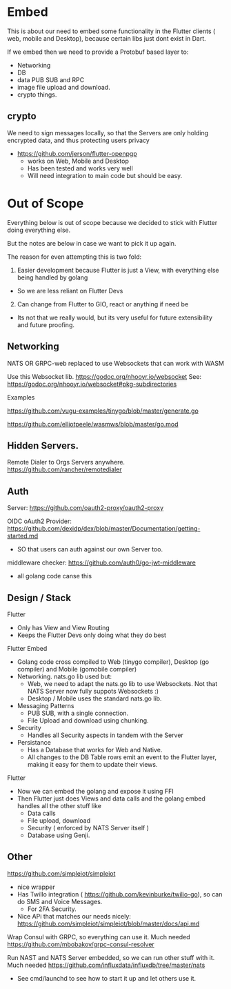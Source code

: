 # Embed

This is about our need to embed some functionality in the Flutter clients ( web, mobile and Desktop),
because certain libs just dont exist in Dart.


If we embed then we need to provide a Protobuf based layer to:
- Networking
- DB
- data PUB SUB and RPC
- image file upload and download.
- crypto things.



## crypto

We need to sign messages locally, so that the Servers are only holding encrypted data,
and thus protecting users privacy

- https://github.com/jerson/flutter-openpgp
	- works on Web, Mobile and Desktop
	- Has been tested and works very well
	- Will need integration to main code but should be easy.


# Out of Scope

Everything below is out of scope because we decided to stick with Flutter doing everything else.

But the notes are below in case we want to pick it up again.

The reason for even attempting this is two fold:
1. Easier development because Flutter is just a View, with everything else being handled by golang
- So we are less reliant on Flutter Devs
2. Can change from Flutter to GIO, react or anything if need be
- Its not that we really would, but its very useful for future extensibility and future proofing.




## Networking 

NATS OR GRPC-web replaced to use Websockets that can work with WASM

Use this Websocket lib. https://godoc.org/nhooyr.io/websocket
See: https://godoc.org/nhooyr.io/websocket#pkg-subdirectories

Examples

https://github.com/vugu-examples/tinygo/blob/master/generate.go

https://github.com/elliotpeele/wasmws/blob/master/go.mod



## Hidden Servers.
Remote Dialer to Orgs Servers anywhere.
https://github.com/rancher/remotedialer



## Auth

Server: https://github.com/oauth2-proxy/oauth2-proxy

OIDC oAuth2 Provider: https://github.com/dexidp/dex/blob/master/Documentation/getting-started.md
- SO that users can auth against our own Server too.

middleware checker: https://github.com/auth0/go-jwt-middleware
- all golang code canse this



## Design / Stack

Flutter

- Only has View and View Routing
- Keeps the Flutter Devs only doing what they do best

Flutter Embed

- Golang code cross compiled to Web (tinygo compiler), Desktop (go compiler) and Mobile (gomobile compiler)
- Networking. nats.go lib used but:
	- Web, we need to adapt the nats.go lib to use Websockets. Not that NATS Server now fully suppots Websockets :)
	- Desktop / Mobile uses the standard nats.go lib.
- Messaging Patterns
	- PUB SUB, with a single connection.
	- File Upload and download using chunking.
- Security
	- Handles all Security aspects in tandem with the Server
- Persistance
	- Has a Database that works for Web and Native.
	- All changes to the DB Table rows emit an event to the Flutter layer, making it easy for them to update their views.


Flutter
- Now we can embed the golang and expose it using FFI
- Then Flutter just does Views and data calls and the golang embed handles all the other stuff like
	- Data calls
	- File upload, download
	- Security ( enforced by NATS Server itself )
	- Database using Genji.


## Other

https://github.com/simpleiot/simpleiot
- nice wrapper
- Has Twillo integration ( https://github.com/kevinburke/twilio-go), so can do SMS and Voice Messages.
	- For 2FA Security.
- Nice APi that matches our needs nicely: https://github.com/simpleiot/simpleiot/blob/master/docs/api.md


Wrap Consul with GRPC, so everything can use it. Much needed
https://github.com/mbobakov/grpc-consul-resolver

Run NAST and NATS Server embedded, so we can run other stuff with it. Much needed
https://github.com/influxdata/influxdb/tree/master/nats
- See cmd/launchd to see how to start it up and let others use it.


